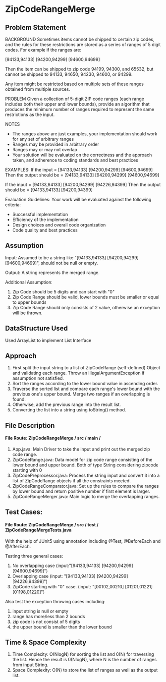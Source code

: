 # ZipCodeRangeMerge

## Problem Statement
BACKGROUND
Sometimes items cannot be shipped to certain zip codes, and the rules for these restrictions are stored as a series of ranges of 5 digit codes. For example if the ranges are:

[94133,94133] [94200,94299] [94600,94699]

Then the item can be shipped to zip code 94199, 94300, and 65532, but cannot be shipped to 94133, 94650, 94230, 94600, or 94299.

Any item might be restricted based on multiple sets of these ranges obtained from multiple sources.

PROBLEM
Given a collection of 5-digit ZIP code ranges (each range includes both their upper and lower bounds), provide an algorithm that produces the minimum number of ranges required to represent the same restrictions as the input.

NOTES
- The ranges above are just examples, your implementation should work for any set of arbitrary ranges
- Ranges may be provided in arbitrary order
- Ranges may or may not overlap
- Your solution will be evaluated on the correctness and the approach taken, and adherence to coding standards and best practices

EXAMPLES:
If the input = [94133,94133] [94200,94299] [94600,94699]
Then the output should be = [94133,94133] [94200,94299] [94600,94699]

If the input = [94133,94133] [94200,94299] [94226,94399] 
Then the output should be = [94133,94133] [94200,94399]

Evaluation Guidelines:
Your work will be evaluated against the following criteria:
- Successful implementation
- Efficiency of the implementation
- Design choices and overall code organization
- Code quality and best practices


## Assumption
Input: Assumed to be a string like "[94133,94133] [94200,94299] [94600,94699]", should not be null or empty.

Output: A string represents the merged range.

Additional Assumption:
1. Zip Code should be 5 digits and can start with "0"
2. Zip Code Range should be valid, lower bounds must be smaller or equal to upper bounds
3. Zip Code Range should only consists of 2 value, otherwise an exception will be thrown.


## DataStructure Used
Used ArrayList to implement List Interface


## Approach
1. First split the input string to a list of ZipCodeRange (self-defined) Object and validating each range. Throw an IllegalArgumentException if assumption not satisfied.
2. Sort the ranges according to the lower bound value in ascending order.
3. Traverse the sorted list and compare each range's lower bound with the previous one's upper bound. Merge two ranges if an overlapping is found.
4. Otherwise, add the previous range into the result list.
5. Converting the list into a string using toString() method.


## File Description
#### File Route: ZipCodeRangeMerge / src / main /
1. App.java: Main Driver to take the input and print out the merged zip code range.
2. ZipCodeRange.java: Data model for zip code range consisting of the lower bound and upper bound. Both of type String considering zipcode starting with 0
3. ZipCodePreprocessor.java: Process the string input and convert it into a list of ZipCodeRange objects if all the constraints meeted.
4. ZipCodeRangeComparator.java: Set up the rules to compare the ranges by lower bound and return positive number if first element is larger.
5. ZipCodeRangeMerger.java: Main logic to merge the overlapping ranges.


## Test Cases:
#### File Route: ZipCodeRangeMerge / src / test / ZipCodeRangeMergeTests.java
With the help of JUnit5 using annotation including @Test, @BeforeEach and @AfterEach.

Testing three general cases: 
  1. No overlapping case (input:"[94133,94133] [94200,94299] [94600,94699]")
  2. Overlapping case (input: "[94133,94133] [94200,94299] [94226,94399]")
  3. ZipCode starting with "0" case. (input: "[00102,00210] [01201,01221] [01198,01220]")

Also test the exception throwing cases including: 
  1. input string is null or empty
  2. range has more/less than 2 bounds
  3. zip code is not consist of 5 digits
  4. the upper bound is smaller than the lower bound
  
  

## Time & Space Complexity
1. Time Complexity: O(NlogN) for sorting the list and 0(N) for traversing the list. Hence the result is 0(NlogN), where N is the number of ranges from input String.
2. Space Complexity: O(N) to store the list of ranges as well as the output list.
